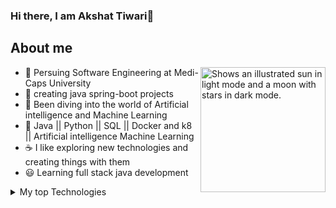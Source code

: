 ### Hi there, I am Akshat Tiwari👋

## About me
<img align="right" width="200" height="200" alt="Shows an illustrated sun in light mode and a moon with stars in dark mode." src="https://user-images.githubusercontent.com/25423296/163456779-a8556205-d0a5-45e2-ac17-42d089e3c3f8.png">

- 🙂 Persuing Software Engineering at Medi-Caps University
- 🌱 creating java spring-boot projects 
- 🤖 Been diving into the world of Artificial intelligence and Machine Learning 
- 🤔 Java || Python || SQL || Docker and k8 || Artificial intelligence Machine Learning 
- ☕ I like exploring new technologies and creating things with them
- 😃 Learning full stack java development

<details>
<summary>My top Technologies</summary>

| Rank | Languages   |
|-----:|-------------|
|     1| Java        |
|     2| Spring-boot |
|     3| AI          |
|     4| Docker      | 
|     5| Python      |
|     6| SQL         |
|     7| React.js    |
|     8| Kubernetes  |

</details>

